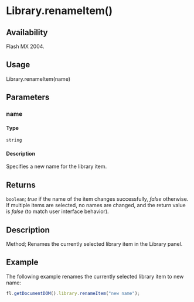 # Library.renameItem()

## Availability

Flash MX 2004.

## Usage

Library.renameItem(name)

## Parameters

### **name**

#### Type

```typescript
string
```

#### Description

Specifies a new name for the library item.

## Returns

`boolean`; *true* if the name of the item changes successfully, *false* otherwise. If multiple items are selected, no names are changed, and the return value is *false* (to match user interface behavior).

## Description

Method; Renames the currently selected library item in the Library panel.

## Example

The following example renames the currently selected library item to new name:

```javascript
fl.getDocumentDOM().library.renameItem("new name");
```
